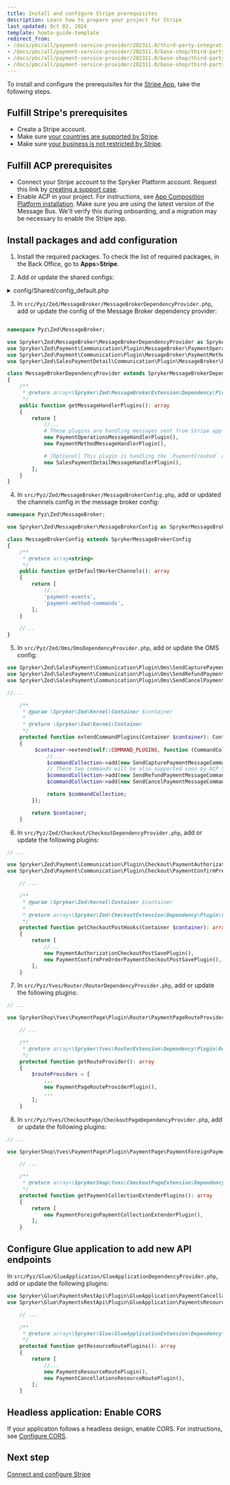 ```yaml
---
title: Install and configure Stripe prerequisites
description: Learn how to prepare your project for Stripe
last_updated: Oct 02, 2024
template: howto-guide-template
redirect_from:
- /docs/pbc/all/payment-service-provider/202311.0/third-party-integrations/stripe/install-stripe.html
- /docs/pbc/all/payment-service-provider/202311.0/base-shop/third-party-integrations/stripe/install-stripe.html
- /docs/pbc/all/payment-service-provider/202311.0/base-shop/third-party-integrations/stripe/integrate-stripe.html
- /docs/pbc/all/payment-service-provider/202311.0/base-shop/third-party-integrations/stripe/sccos-prerequisites-for-the-stripe-app.html
---
```


To install and configure the prerequisites for the [Stripe App](/docs/pbc/all/payment-service-provider/{{page.version}}/base-shop/third-party-integrations/stripe/stripe.html), take the following steps.


## Fulfill Stripe's prerequisites

* Create a Stripe account.
* Make sure [your countries are supported by Stripe](https://stripe.com/global).
* Make sure [your business is not restricted by Stripe](https://stripe.com/legal/restricted-businesses).

## Fulfill ACP prerequisites

* Connect your Stripe account to the Spryker Platform account. Request this link by [creating a support case](https://support.spryker.com/s/).
* Enable ACP in your project. For instructions, see [App Composition Platform installation](/docs/acp/user/app-composition-platform-installation.html). Make sure you are using the latest version of the Message Bus. We'll verify this during onboarding, and a migration may be necessary to enable the Stripe app.

## Install packages and add configuration

1. Install the required packages.
    To check the list of required packages, in the Back Office, go to **Apps**>**Stripe**.

2. Add or update the shared configs:

<details>
  <summary>config/Shared/config_default.php</summary>

```php
//...

use Generated\Shared\Transfer\PaymentCaptureFailedTransfer;
use Generated\Shared\Transfer\CapturePaymentTransfer;
use Generated\Shared\Transfer\PaymentCapturedTransfer;
use Generated\Shared\Transfer\AddPaymentMethodTransfer;
use Generated\Shared\Transfer\DeletePaymentMethodTransfer;
use Generated\Shared\Transfer\PaymentAuthorizationFailedTransfer;
use Generated\Shared\Transfer\PaymentAuthorizedTransfer;
use Spryker\Shared\MessageBroker\MessageBrokerConstants;
use Spryker\Shared\Oms\OmsConstants;
use Spryker\Shared\Payment\PaymentConstants;
use Spryker\Shared\Sales\SalesConstants;
use Spryker\Zed\MessageBrokerAws\MessageBrokerAwsConfig;
use Spryker\Zed\Oms\OmsConfig;
use Spryker\Zed\Payment\PaymentConfig;

//...
$config[PaymentConstants::TENANT_IDENTIFIER] = getenv('SPRYKER_TENANT_IDENTIFIER') ?: '';

$config[OmsConstants::PROCESS_LOCATION] = [
    //...
    OmsConfig::DEFAULT_PROCESS_LOCATION,
    APPLICATION_ROOT_DIR . '/vendor/spryker/sales-payment/config/Zed/Oms', # this line must be added if your use unmodified ForeignPaymentStateMachine01.xml
];
$config[OmsConstants::ACTIVE_PROCESSES] = [
    //...
    'ForeignPaymentB2CStateMachine01', # this line must be added or add your modified version of this OMS
];
$config[SalesConstants::PAYMENT_METHOD_STATEMACHINE_MAPPING] = [
    //...
    PaymentConfig::PAYMENT_FOREIGN_PROVIDER => 'ForeignPaymentB2CStateMachine01', # this line must be added or add your modified version of this OMS
];

$config[MessageBrokerConstants::MESSAGE_TO_CHANNEL_MAP] = [
    //...
    AddPaymentMethodTransfer::class => 'payment-method-commands',
    UpdatePaymentMethodTransfer::class => 'payment-method-commands'
    DeletePaymentMethodTransfer::class => 'payment-method-commands',
    CancelPaymentTransfer::class => 'payment-commands',
    CapturePaymentTransfer::class => 'payment-commands',
    RefundPaymentTransfer::class => 'payment-commands',
    PaymentAuthorizedTransfer::class => 'payment-events',
    PaymentAuthorizationFailedTransfer::class => 'payment-events',
    PaymentCapturedTransfer::class => 'payment-events',
    PaymentCaptureFailedTransfer::class => 'payment-events',
    PaymentRefundedTransfer::class => 'payment-events',
    PaymentRefundFailedTransfer::class => 'payment-events',
    PaymentCanceledTransfer::class => 'payment-events',
    PaymentCancellationFailedTransfer::class => 'payment-events',

    # [Optional] This message can be received from your project when you want to use details of the Stripe App used payment.
    PaymentCreatedTransfer::class => 'payment-events',
    PaymentUpdatedTransfer::class => 'payment-events'
];

$config[MessageBrokerConstants::CHANNEL_TO_RECEIVER_TRANSPORT_MAP] = [
    //...
    'payment-method-commands' => MessageBrokerAwsConfig::HTTP_CHANNEL_TRANSPORT,
    'payment-events' => MessageBrokerAwsConfig::HTTP_CHANNEL_TRANSPORT,
];

$config[MessageBrokerConstants::CHANNEL_TO_SENDER_TRANSPORT_MAP] = [
    //...
    'payment-commands' => MessageBrokerAwsConfig::HTTP_CHANNEL_TRANSPORT,
];

```

</details>

3. In `src/Pyz/Zed/MessageBroker/MessageBrokerDependencyProvider.php`, add or update the config of the Message Broker dependency provider:

```php

namespace Pyz\Zed\MessageBroker;

use Spryker\Zed\MessageBroker\MessageBrokerDependencyProvider as SprykerMessageBrokerDependencyProvider;
use Spryker\Zed\Payment\Communication\Plugin\MessageBroker\PaymentOperationsMessageHandlerPlugin;
use Spryker\Zed\Payment\Communication\Plugin\MessageBroker\PaymentMethodMessageHandlerPlugin;
use Spryker\Zed\SalesPaymentDetail\Communication\Plugin\MessageBroker\PaymentCreatedMessageHandlerPlugin;

class MessageBrokerDependencyProvider extends SprykerMessageBrokerDependencyProvider
{
    /**
     * @return array<\Spryker\Zed\MessageBrokerExtension\Dependency\Plugin\MessageHandlerPluginInterface>
     */
    public function getMessageHandlerPlugins(): array
    {
        return [
            //...
            # These plugins are handling messages sent from Stripe app to your project.
            new PaymentOperationsMessageHandlerPlugin(),
            new PaymentMethodMessageHandlerPlugin(),

            # [Optional] This plugin is handling the `PaymentCreated` and `PaymentUpdated` messages sent from Stripe App.
            new SalesPaymentDetailMessageHandlerPlugin(),
        ];
    }
}

```

4. In `src/Pyz/Zed/MessageBroker/MessageBrokerConfig.php`, add or updated the channels config in the message broker config:

```php
namespace Pyz\Zed\MessageBroker;

use Spryker\Zed\MessageBroker\MessageBrokerConfig as SprykerMessageBrokerConfig;

class MessageBrokerConfig extends SprykerMessageBrokerConfig
{
    /**
     * @return array<string>
     */
    public function getDefaultWorkerChannels(): array
    {
        return [
            //...
            'payment-events',
            'payment-method-commands',
        ];
    }

    //...
}
```

5. In `src/Pyz/Zed/Oms/OmsDependencyProvider.php`, add or update the OMS config:


```php
use Spryker\Zed\SalesPayment\Communication\Plugin\Oms\SendCapturePaymentMessageCommandPlugin;
use Spryker\Zed\SalesPayment\Communication\Plugin\Oms\SendRefundPaymentMessageCommandPlugin;
use Spryker\Zed\SalesPayment\Communication\Plugin\Oms\SendCancelPaymentMessageCommandPlugin;

//...

    /**
     * @param \Spryker\Zed\Kernel\Container $container
     *
     * @return \Spryker\Zed\Kernel\Container
     */
    protected function extendCommandPlugins(Container $container): Container
    {
         $container->extend(self::COMMAND_PLUGINS, function (CommandCollectionInterface $commandCollection) {
             //...
             $commandCollection->add(new SendCapturePaymentMessageCommandPlugin(), 'Payment/Capture');
             // These two commands will be also supported soon by ACP Stripe app.
             $commandCollection->add(new SendRefundPaymentMessageCommandPlugin(), 'Payment/Refund');
             $commandCollection->add(new SendCancelPaymentMessageCommandPlugin(), 'Payment/Cancel');

             return $commandCollection;
        });

        return $container;
    }

```

6. In `src/Pyz/Zed/Checkout/CheckoutDependencyProvider.php`, add or update the following plugins:


```php
// ...

use Spryker\Zed\Payment\Communication\Plugin\Checkout\PaymentAuthorizationCheckoutPostSavePlugin;
use Spryker\Zed\Payment\Communication\Plugin\Checkout\PaymentConfirmPreOrderPaymentCheckoutPostSavePlugin;

    // ...

    /**
     * @param \Spryker\Zed\Kernel\Container $container
     *
     * @return array<\Spryker\Zed\CheckoutExtension\Dependency\Plugin\CheckoutPostSaveInterface>
     */
    protected function getCheckoutPostHooks(Container $container): array
    {
        return [
            //...
            new PaymentAuthorizationCheckoutPostSavePlugin(),
            new PaymentConfirmPreOrderPaymentCheckoutPostSavePlugin(),
        ];
    }

```

7. In `src/Pyz/Yves/Router/RouterDependencyProvider.php`, add or update the following plugins:


```php
// ...

use SprykerShop\Yves\PaymentPage\Plugin\Router\PaymentPageRouteProviderPlugin;

    // ...

    /**
     * @return array<\Spryker\Yves\RouterExtension\Dependency\Plugin\RouteProviderPluginInterface>
     */
    protected function getRouteProvider(): array
    {
        $routeProviders = [
            ...
            new PaymentPageRouteProviderPlugin(),
            ...
        ];
    }

```

8. In `src/Pyz/Yves/CheckoutPage/CheckoutPageDependencyProvider.php`, add or update the following plugins:


```php
// ...

use SprykerShop\Yves\PaymentPage\Plugin\PaymentPage\PaymentForeignPaymentCollectionExtenderPlugin;

    // ...

    /**
     * @return array<\SprykerShop\Yves\CheckoutPageExtension\Dependency\Plugin\PaymentCollectionExtenderPluginInterface>
     */
    protected function getPaymentCollectionExtenderPlugins(): array
    {
        return [
            new PaymentForeignPaymentCollectionExtenderPlugin(),
        ];
    }

```

## Configure Glue application to add new API endpoints

In `src/Pyz/Glue/GlueApplication/GlueApplicationDependencyProvider.php`, add or update the following plugins:

```php
use Spryker\Glue\PaymentsRestApi\Plugin\GlueApplication\PaymentCancellationsResourceRoutePlugin;
use Spryker\Glue\PaymentsRestApi\Plugin\GlueApplication\PaymentsResourceRoutePlugin;

    // ...

    /**
     * @return array<\Spryker\Glue\GlueApplicationExtension\Dependency\Plugin\ResourceRoutePluginInterface>
     */
    protected function getResourceRoutePlugins(): array
    {
        return [
            //...
            new PaymentsResourceRoutePlugin(),
            new PaymentCancellationsResourceRoutePlugin(),
        ];
    }

```

## Headless application: Enable CORS

If your application follows a headless design, enable CORS. For instructions, see [Configure CORS](/docs/pbc/all/miscellaneous/202404.0/install-and-upgrade/install-glue-api/install-the-spryker-core-glue-api.html#configure-cors).


## Next step

[Connect and configure Stripe](/docs/pbc/all/payment-service-provider/{{page.version}}/base-shop/third-party-integrations/stripe/connect-and-configure-stripe.html)
